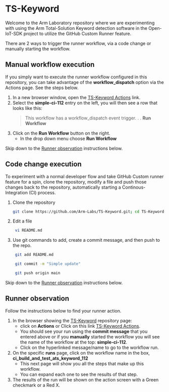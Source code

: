 # TS-Keyword 
Welcome to the Arm Laboratory repository where we are experimenting with using the Arm Total-Solution Keyword detection software in the Open-IoT-SDK project to utilize the GitHub Custom Runner feature.

There are 2 ways to trigger the runner workflow, via a code change or manually starting the workflow.

## Manual workflow execution

If you simply want to execute the runner workflow configured in this repository, you can take advantage of the **workflow_dispatch** option via the Actions page.  See the steps below.

1. In a new browser window, open the [TS-Keyword Actions](https://github.com/Arm-Labs/TS-Keyword/actions) link.
2. Select the **simple-ci-112** entry on the left, you will then see a row that looks like this:
   > This workflow has a workflow_dispatch event trigger. . .  **Run Workflow**
3. Click on the **Run Workflow** button on the right.
   * In the drop down menu choose **Run Workflow**

Skip down to the [Runner observation](#runner-observation) instructions below.
## Code change execution

To experiment with a normal developer flow and take GitHub Custom runner feature for a spin, clone the repository, modify a file and push those changes back to the repository, automatically starting a Continous-Integration (CI) process.

1. Clone the repository
    ```sh
    git clone https://github.com/Arm-Labs/TS-Keyword.git; cd TS-Keyword
    ```
2. Edit a file
    ```sh
     vi README.md
    ```
3. Use git commands to add, create a commit message, and then push to the repo.
    ```sh
     git add README.md
    ```
    ```sh
     git commit -m "Simple update"
    ```
    ```sh
     git push origin main
    ```
Skip down to the [Runner observation](#runner-observation) instructions below.

## Runner observation
Follow the instructions below to find your runner action.

1. In the browser showing the [TS-Keyword](https://github.com/Arm-Labs/TS-Keyword) repository page:
   * click on **Actions** or Click on this link [TS-Keyword Actions](https://github.com/Arm-Labs/TS-Keyword/actions).
   * You should see your run using the **commit message** that you entered above or if you **manually** started the workflow you will see the name of the workflow at the top: **simple-ci-112**.
   * Click on the hyperlinked message/name to go to the workflow run.
1. On the specific **runs** page, click on the workflow name in the box, **ci_build_and_test_ats_keyword_112**
   * This next page will show you all the steps that make up this workflow.
   * You can expand each one to see the results of that step.
1. The results of the run will be shown on the action screen with a Green checkmark or a Red X.
